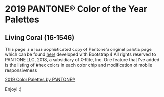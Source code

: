 # 2019 PANTONE® Color of the Year Palettes
## Living Coral (16-1546)

This page is a less sophisticated copy of Pantone's original palette page which can be found [here](https://www.pantone.com/color-intelligence/color-of-the-year/color-of-the-year-2019-palette-exploration) developed with Bootstrap 4
All rights reserved to PANTONE LLC, 2018, a subsidiary of X-Rite, Inc.
One feature that I've added is the listing of #hex colors in each color chip and modification of mobile responsiveness

[2019 Color Palettes by PANTONE®](https://dragonflyer139.github.io/2019-pantone-color-of-the-year/)

Enjoy! :)
